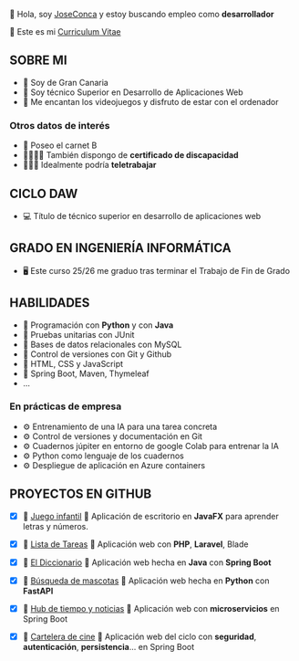 👋 Hola, soy [JoseConca](https://www.linkedin.com/in/joseconca/) y estoy buscando empleo como **desarrollador**

📖 Este es mi [Curriculum Vitae](https://joseconca.github.io)

## SOBRE MI
 - 🏡 Soy de Gran Canaria 
 - 🌱 Soy técnico Superior en Desarrollo de Aplicaciones Web
 - 💖 Me encantan los videojuegos y disfruto de estar con el ordenador

### Otros datos de interés
 - 🚗 Poseo el carnet B
 - 👨🏼‍🦽‍➡️ También dispongo de **certificado de discapacidad**
 - 👨🏼‍💻 Idealmente podría **teletrabajar** 
   
## CICLO DAW
 - 💻 Título de técnico superior en desarrollo de aplicaciones web

## GRADO EN INGENIERÍA INFORMÁTICA
 - 🖥️ Este curso 25/26 me graduo tras terminar el Trabajo de Fin de Grado

## HABILIDADES
 - 📓 Programación con **Python** y con **Java**
 - 📓 Pruebas unitarias con JUnit
 - 📓 Bases de datos relacionales con MySQL
 - 📓 Control de versiones con Git y Github
 - 📓 HTML, CSS y JavaScript
 - 📓 Spring Boot, Maven, Thymeleaf
 - ...
   
### En prácticas de empresa
 - ⚙️ Entrenamiento de una IA para una tarea concreta
 - ⚙️ Control de versiones y documentación en Git
 - ⚙️ Cuadernos júpiter en entorno de google Colab para entrenar la IA
 - ⚙️ Python como lenguaje de los cuadernos
 - ⚙️ Despliegue de aplicación en Azure containers

## PROYECTOS EN GITHUB
- [x] 🚀 [Juego infantil](https://github.com/joseconca/juego-infantil) 📓 Aplicación de escritorio en **JavaFX** para aprender letras y números.
- [x] 🚀 [Lista de Tareas](https://github.com/JoseConca/lista-laravel-php) 📓 Aplicación web con **PHP**, **Laravel**, Blade
- [x] 🚀 [El Diccionario](https://github.com/JoseConca/daw-dsw-ElDiccionario) 📓 Aplicación web hecha en **Java** con **Spring Boot**
- [x] 🚀 [Búsqueda de mascotas](https://github.com/joseconca/proyecto-final-DAW) 📓 Aplicación web hecha en **Python** con **FastAPI**
- [x] 🚀 [Hub de tiempo y noticias](https://github.com/JoseConca/hubtiemponoticias-springboot-microservicios) 📓 Aplicación web con **microservicios** en Spring Boot
- [x] 🚀 [Cartelera de cine](https://github.com/joseconca/daw-dsw-cartelera) 📓 Aplicación web del ciclo con **seguridad**, **autenticación**, **persistencia**... en Spring Boot
 

<!---
JoseConca/JoseConca is a ✨ special ✨ repository because its `README.md` (this file) appears on your GitHub profile.
You can click the Preview link to take a look at your changes.
--->
